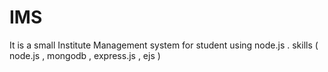 # IMS
It is a small Institute Management system for student using node.js .
skills ( node.js , mongodb , express.js , ejs )

